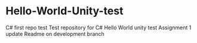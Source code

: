 # Hello-World-Unity-test

C# first repo test
Test repository for C#
Hello World unity test
Assignment 1
update Readme on development branch
